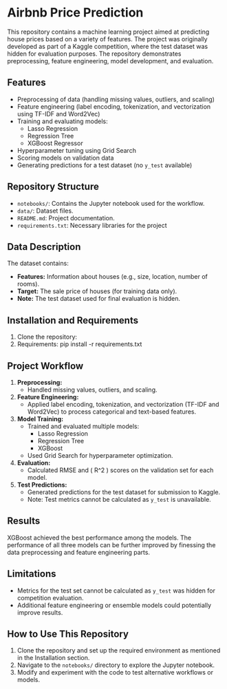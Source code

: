 # Airbnb Price Prediction

This repository contains a machine learning project aimed at predicting house prices based on a variety of features. The project was originally developed as part of a Kaggle competition, where the test dataset was hidden for evaluation purposes. The repository demonstrates preprocessing, feature engineering, model development, and evaluation.

## Features
- Preprocessing of data (handling missing values, outliers, and scaling)
- Feature engineering (label encoding, tokenization, and vectorization using TF-IDF and Word2Vec)
- Training and evaluating models:
  - Lasso Regression
  - Regression Tree
  - XGBoost Regressor
- Hyperparameter tuning using Grid Search
- Scoring models on validation data
- Generating predictions for a test dataset (no `y_test` available)

## Repository Structure
- `notebooks/`: Contains the Jupyter notebook used for the workflow.
- `data/`: Dataset files.
- `README.md`: Project documentation.
- `requirements.txt`: Necessary libraries for the project

## Data Description
The dataset contains:
- **Features:** Information about houses (e.g., size, location, number of rooms).
- **Target:** The sale price of houses (for training data only).
- **Note:** The test dataset used for final evaluation is hidden.

## Installation and Requirements
1. Clone the repository: 
2. Requirements: pip install -r requirements.txt

## Project Workflow
1. **Preprocessing:**
   - Handled missing values, outliers, and scaling.
2. **Feature Engineering:**
   - Applied label encoding, tokenization, and vectorization (TF-IDF and Word2Vec) to process categorical and text-based features.
3. **Model Training:**
   - Trained and evaluated multiple models:
     - Lasso Regression
     - Regression Tree
     - XGBoost
   - Used Grid Search for hyperparameter optimization.
4. **Evaluation:**
   - Calculated RMSE and \( R^2 \) scores on the validation set for each model.
5. **Test Predictions:**
   - Generated predictions for the test dataset for submission to Kaggle.
   - Note: Test metrics cannot be calculated as `y_test` is unavailable.

## Results
XGBoost achieved the best performance among the models. The performance of all three models can be further improved by finessing the data preprocessing and feature engineering parts. 

## Limitations
- Metrics for the test set cannot be calculated as `y_test` was hidden for competition evaluation.
- Additional feature engineering or ensemble models could potentially improve results.

## How to Use This Repository
1. Clone the repository and set up the required environment as mentioned in the Installation section.
2. Navigate to the `notebooks/` directory to explore the Jupyter notebook.
3. Modify and experiment with the code to test alternative workflows or models.

